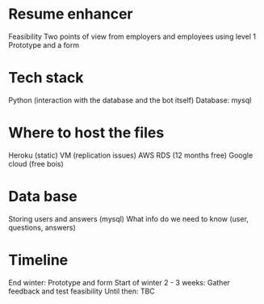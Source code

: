 # Resume enhancer
Feasibility
Two points of view from employers and employees using level 1 
Prototype and a form

# Tech stack
Python (interaction with the database and the bot itself)
Database: mysql

# Where to host the files
Heroku (static)
VM (replication issues)
AWS RDS (12 months free)
Google cloud (free bois)

# Data base
Storing users and answers (mysql)
What info do we need to know (user, questions, answers)

# Timeline
End winter: Prototype and form
Start of winter 2 - 3 weeks: Gather feedback and test feasibility
Until then: TBC
